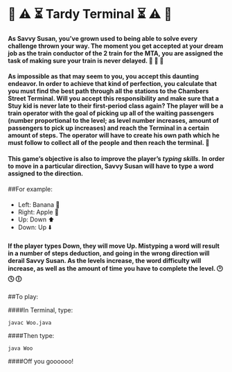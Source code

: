 # :railway_car: :warning:  :hourglass_flowing_sand: Tardy Terminal :hourglass_flowing_sand: :warning: :railway_car:

#### As Savvy Susan, you’ve grown used to being able to solve every challenge thrown your way. The moment you get accepted at your dream job as the train conductor of the 2 train for the MTA, you are assigned the task of making sure your train is never delayed. :railway_car: :railway_car: :railway_car: 

#### As impossible as that may seem to you, you accept this daunting endeavor. In order to achieve that kind of perfection, you calculate that you must find the best path through all the stations to the Chambers Street Terminal. Will you accept this responsibility and make sure that a Stuy kid is never late to their first-period class again? The player will be a train operator with the goal of picking up all of the waiting passengers (number proportional to the level; as level number increases, amount of passengers to pick up increases) and reach the Terminal in a certain amount of steps. The operator will have to create his own path which he must follow to collect all of the people and then reach the terminal. :checkered_flag:

#### This game’s objective is also to improve the player’s *typing skills.* In order to move in a particular direction, Savvy Susan will have to type a word assigned to the direction.  

##For example: 
####
- Left: Banana :banana:
- Right: Apple :apple:
- Up: Down :arrow_up:
- Down: Up :arrow_down:

#### If the player types Down, they will move Up. Mistyping a word will result in a number of steps deduction, and going in the wrong direction will derail Savvy Susan. As the levels increase, the word difficulty will increase, as well as the amount of time you have to complete the level. :clock2: :clock4: :clock6:

##To play:

####In Terminal, type:
```
javac Woo.java
```
####Then type:
```
java Woo
```
####Off you goooooo!